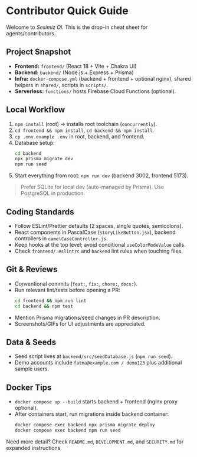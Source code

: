 # Contributor Quick Guide

Welcome to *Sesimiz Ol*. This is the drop-in cheat sheet for agents/contributors.

## Project Snapshot
- **Frontend:** `frontend/` (React 18 + Vite + Chakra UI)
- **Backend:** `backend/` (Node.js + Express + Prisma)
- **Infra:** `docker-compose.yml` (backend + frontend + optional nginx), shared helpers in `shared/`, scripts in `scripts/`.
- **Serverless:** `functions/` hosts Firebase Cloud Functions (optional).

## Local Workflow
1. `npm install` (root) → installs root toolchain (`concurrently`).
2. `cd frontend && npm install`, `cd backend && npm install`.
3. `cp .env.example .env` in root, backend, and frontend.
4. Database setup:
   ```bash
   cd backend
   npx prisma migrate dev
   npm run seed
   ```
5. Start everything from root: `npm run dev` (backend 3002, frontend 5173).

> Prefer SQLite for local dev (auto-managed by Prisma). Use PostgreSQL in production.

## Coding Standards
- Follow ESLint/Prettier defaults (2 spaces, single quotes, semicolons).
- React components in PascalCase (`StoryLikeButton.jsx`), backend controllers in `camelCaseController.js`.
- Keep hooks at the top level; avoid conditional `useColorModeValue` calls.
- Check `frontend/.eslintrc` and `backend` lint rules when touching files.

## Git & Reviews
- Conventional commits (`feat:`, `fix:`, `chore:`, `docs:`).
- Run relevant lint/tests before opening a PR:
  ```bash
  cd frontend && npm run lint
  cd backend && npm test
  ```
- Mention Prisma migrations/seed changes in PR description.
- Screenshots/GIFs for UI adjustments are appreciated.

## Data & Seeds
- Seed script lives at `backend/src/seedDatabase.js` (`npm run seed`).
- Demo accounts include `fatma@example.com / demo123` plus additional sample users.

## Docker Tips
- `docker compose up --build` starts backend + frontend (nginx proxy optional).
- After containers start, run migrations inside backend container:
  ```bash
  docker compose exec backend npx prisma migrate deploy
  docker compose exec backend npm run seed
  ```

Need more detail? Check `README.md`, `DEVELOPMENT.md`, and `SECURITY.md` for expanded instructions.
